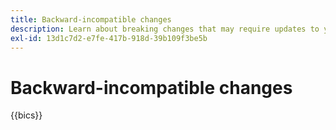 ```yaml
---
title: Backward-incompatible changes
description: Learn about breaking changes that may require updates to your custom code or extension.
exl-id: 13d1c7d2-e7fe-417b-918d-39b109f3be5b
---
```

# Backward-incompatible changes

{{bics}}

